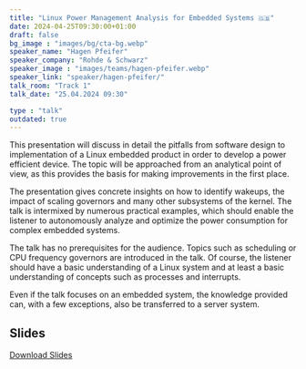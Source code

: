 ```yaml
---
title: "Linux Power Management Analysis for Embedded Systems 🇬🇧"
date: 2024-04-25T09:30:00+01:00
draft: false
bg_image : "images/bg/cta-bg.webp"
speaker_name: "Hagen Pfeifer"
speaker_company: "Rohde & Schwarz"
speaker_image : "images/teams/hagen-pfeifer.webp"
speaker_link: "speaker/hagen-pfeifer/"
talk_room: "Track 1"
talk_date: "25.04.2024 09:30"

type : "talk"
outdated: true
---
```


This presentation will discuss in detail the pitfalls from software design to
implementation of a Linux embedded product in order to develop a power
efficient device. The topic will be approached from an analytical point of
view, as this provides the basis for making improvements in the first place.

The presentation gives concrete insights on how to identify wakeups, the
impact of scaling governors and many other subsystems of the kernel. The talk
is intermixed by numerous practical examples, which should enable the listener
to autonomously analyze and optimize the power consumption for complex
embedded systems.

The talk has no prerequisites for the audience. Topics such as scheduling or
CPU frequency governors are introduced in the talk. Of course, the listener
should have a basic understanding of a Linux system and at least a basic
understanding of concepts such as processes and interrupts.

Even if the talk focuses on an embedded system, the knowledge provided can,
with a few exceptions, also be transferred to a server system.


## Slides

[<i class='tf-ion-android-download'></i> Download Slides](/files/slides/Hagen-Pfeifer-eco-compute-linux-power-analysis.pdf)